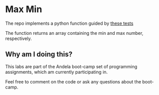 # Max Min

The repo implements a python function guided by [these tests](test/max_mintests.py)

The function returns an array containing the min and max number, respectively.

## Why am I doing this?

This labs are part of the Andela boot-camp set of programming assignments, which am currently participating in.

Feel free to comment on the code or ask any questions about the boot-camp.